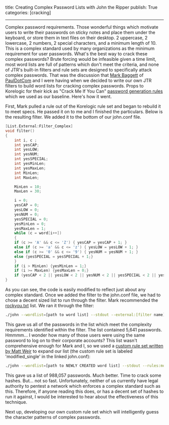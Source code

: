 title: Creating Complex Password Lists with John the Ripper
publish: True
categories: [cracking]

---

Complex password requirements. Those wonderful things which motivate users to write their passwords on sticky notes and place them under the keyboard, or store them in text files on their desktop. 2 uppercase, 2 lowercase, 2 numbers, 2 special characters, and a minimum length of 10. This is a complex standard used by many organizations as the minimum requirement for user passwords. What's the best way to crack these complex passwords? Brute forcing would be infeasible given a time limit, most word lists are full of patterns which don't meet the criteria, and none of JTR's built-in filters and rule sets are designed to specifically attack complex passwords. That was the discussion that [Mark Baggett](http://twitter.com/markbaggett) of [PaulDotCom](http://www.pauldotcom.com/) and I were having when we decided to write our own JTR filters to build word lists for cracking complex passwords. Props to Korelogic for their kick as "Crack Me If You Can" [password generation rules](https://contest.korelogic.com/rules.txt) which we used as our baseline. Here's how it went.

<!-- READMORE -->

First, Mark pulled a rule out of the Korelogic rule set and began to rebuild it to meet specs. He passed it on to me and I finished the particulars. Below is the resulting filter. We added it to the bottom of our john.conf file.

``` c
[List.External:Filter_Complex]
void filter()
{
    int i, c ;
    int yesCAP;
    int yesLOW;
    int yesNUM;
    int yesSPECIAL;
    int yesMinLen;
    int yesMaxLen;
    int MinLen;
    int MaxLen;

    MinLen = 10;
    MaxLen = 30;

    i = 0;
    yesCAP = 0;
    yesLOW = 0;
    yesNUM = 0;
    yesSPECIAL = 0;
    yesMinLen = 0;
    yesMaxLen = 1;
    while (c = word[i++])
    {
    if (c >= 'A' && c <= 'Z') { yesCAP = yesCAP + 1; }
    else if (c >= 'a' && c <= 'z') { yesLOW = yesLOW + 1; }
    else if (c >= '0' && c <= '9') { yesNUM = yesNUM + 1; }
    else {yesSPECIAL = yesSPECIAL + 1;}
    }
    if (i > MinLen) {yesMinLen = 1;}
    if (i >= MaxLen) {yesMaxLen = 0;}
    if (yesCAP < 2 || yesLOW < 2 || yesNUM < 2 || yesSPECIAL < 2 || yesMinLen==0 || yesMaxLen==0) { word = 0; return;}
}
```

As you can see, the code is easily modified to reflect just about any complex standard. Once we added the filter to the john.conf file, we had to chose a decent sized list to run through the filter. Mark recommended the [rockyou.txt](http://downloads.skullsecurity.org/passwords/rockyou.txt.bz2) list. We ran it through the filter:

``` bash
./john --wordlist=[path to word list] --stdout --external:[filter name] > [path to output list]
```

This gave us all of the passwords in the list which meet the complexity requirements identified within the filter. The list contained 5,641 passwords. Hmmmm... I wonder how many of those users were using the same password to log on to their corporate accounts? This list wasn't comprehensive enough for Mark and I, so we used a [custom rule set written by Matt Weir](http://sites.google.com/site/reusablesec/Home/john-the-ripper-files/john-the-ripper-sample-configs-1/john.conf?attredirects=0&d=1) to expand our list (the custom rule set is labeled 'modified_single' in the linked john.conf):

``` bash
./john --wordlist=[path to NEWLY CREATED word list] --stdout --rules:modified_single --external:[filter name] > [path to output list]
```

This gave us a list of 988,057 passwords. Much better. Time to crack some hashes. But... not so fast. Unfortunately, neither of us currently have legal authority to pentest a network which enforces a complex standard such as this. Therefore, if anyone reading this does, or has a decent set of hashes to run it against, I would be interested to hear about the effectiveness of this technique.

Next up, developing our own custom rule set which will intelligently guess the character patterns of complex passwords.
